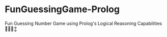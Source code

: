 # FunGuessingGame-Prolog
Fun Guessing Number Game using Prolog's Logical Reasoning Capabilities ✌🏼🙂‍↕️
